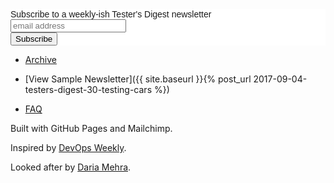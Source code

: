 
<!-- Begin MailChimp Signup Form -->
<link href="http://cdn-images.mailchimp.com/embedcode/slim-10_7.css" rel="stylesheet" type="text/css">
<style type="text/css">
  #mc_embed_signup{background:#fff; clear:left; font:14px Helvetica,Arial,sans-serif; }
  /* Add your own MailChimp form style overrides in your site stylesheet or in this style block.
     We recommend moving this block and the preceding CSS link to the HEAD of your HTML file. */
</style>
<div id="mc_embed_signup">
<form action="//mehras.us15.list-manage.com/subscribe/post?u=e5c56e03d8305bcf49b2aaf76&amp;id=f694d11bc8" method="post" id="mc-embedded-subscribe-form" name="mc-embedded-subscribe-form" class="validate" target="_blank" novalidate>
    <div id="mc_embed_signup_scroll">
	<label for="mce-EMAIL">Subscribe to a weekly-ish Tester's Digest newsletter</label>
	<input type="email" value="" name="EMAIL" class="email" id="mce-EMAIL" placeholder="email address" required>
    <!-- real people should not fill this in and expect good things - do not remove this or risk form bot signups-->
    <div style="position: absolute; left: -5000px;" aria-hidden="true"><input type="text" name="b_e5c56e03d8305bcf49b2aaf76_f694d11bc8" tabindex="-1" value=""></div>
    <div class="clear"><input type="submit" value="Subscribe" name="subscribe" id="mc-embedded-subscribe" class="button"></div>
    </div>
</form>
</div>

* [Archive](archive/index.md)

* [View Sample Newsletter]({{ site.baseurl }}{% post_url 2017-09-04-testers-digest-30-testing-cars %})

* [FAQ](SETUP.md)

Built with GitHub Pages and Mailchimp.

Inspired by [DevOps Weekly](http://www.devopsweekly.com/).

Looked after by [Daria Mehra](mailto:testersdigest@mehras.net).
